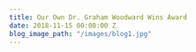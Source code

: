 ```yaml
---
title: Our Own Dr. Graham Woodward Wins Award
date: 2018-11-15 00:00:00 Z
blog_image_path: "/images/blog1.jpg"
---
```


